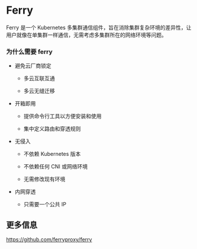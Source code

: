 # Ferry

Ferry 是一个 Kubernetes 多集群通信组件，旨在消除集群复杂环境的差异性，让用户就像在单集群一样通信，无需考虑多集群所在的网络环境等问题。

### 为什么需要 ferry

- 避免云厂商锁定

    - 多云互联互通

    - 多云无缝迁移

- 开箱即用

    - 提供命令行工具以方便安装和使用

    - 集中定义路由和穿透规则

- 无侵入

    - 不依赖 Kubernetes 版本

    - 不依赖任何 CNI 或网络环境
    
    - 无需修改现有环境

- 内网穿透

    - 只需要一个公共 IP

## 更多信息

https://github.com/ferryproxy/ferry

